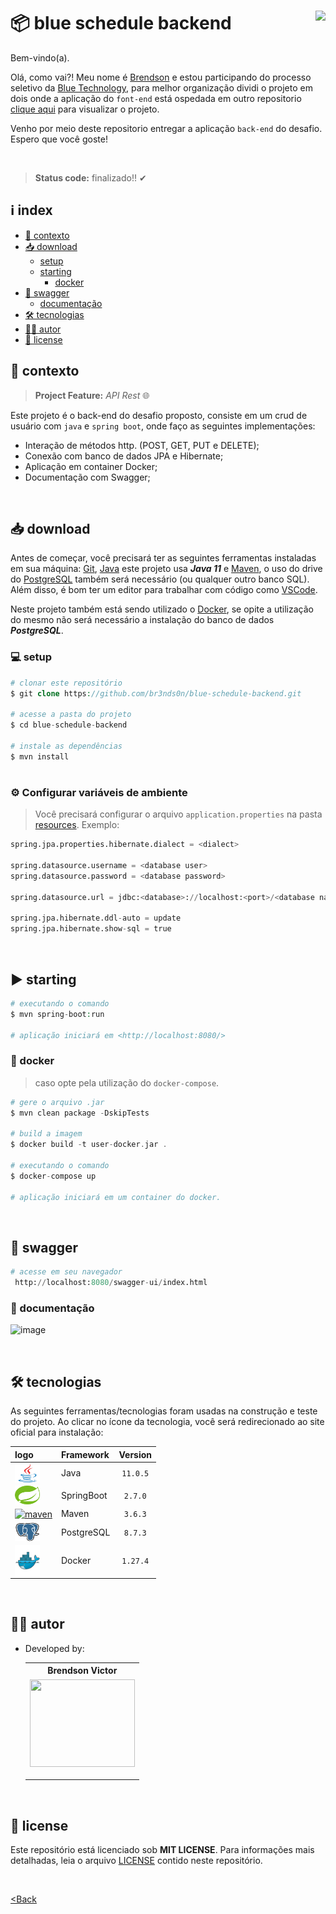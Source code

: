 # 📦 blue schedule backend [<img align="right" src="https://img.shields.io/badge/release-v1.0.0-green">](https://github.com/br3nds0n/blue-schedule-backend/releases)

Bem-vindo(a).

Olá, como vai?! Meu nome é [Brendson](https://github.com/br3nds0n) e estou participando do processo seletivo da [Blue Technology](https://www.bluetechnology.com.br/), para melhor organização dividi o projeto em dois onde a aplicação do `font-end` está ospedada em outro repositorio [clique aqui](https://github.com/br3nds0n/blue-schedule-frontend) para visualizar o projeto.

Venho por meio deste repositorio entregar a aplicação `back-end` do desafio. Espero que você goste!

<br>

> <b>Status code:</b>  finalizado!! ✔

 ## ℹ index

   * [🧠 contexto](#-contexto)
   * [📥 download](#-download)
     * [setup](#-setup)
     * [starting](#-starting)
       * [docker](#-docker)
   * [📖 swagger](#-swagger)
     * [documentação](#-documentação) 
   * [🛠 tecnologias](#-tecnologias)
   * [✍🏼 autor](#-autor)
   * [📝 license](#-license)


 ## 🧠 contexto
> **Project Feature:**  *API Rest* 🌐 

 Este projeto é o back-end do desafio proposto, consiste em um crud de usuário com `java` e `spring boot`, onde faço as seguintes implementações:

 * Interação de métodos http. (POST, GET, PUT e DELETE);
 * Conexão com banco de dados JPA e Hibernate;
 * Aplicação em container Docker;
 * Documentação com Swagger;

<br>

## 📥 download

Antes de começar, você precisará ter as seguintes ferramentas instaladas em sua máquina:
[Git](https://git-scm.com), [Java](https://www.java.com/pt-BR/) este projeto usa ***Java 11*** e [Maven](https://maven.apache.org/install.html), o uso do drive do [PostgreSQL](https://www.postgresql.org/download/) também será necessário (ou qualquer outro banco SQL). Além disso, é bom ter um editor para trabalhar com código como [VSCode](https://code.visualstudio.com/). 

Neste projeto também está sendo utilizado o [Docker](https://www.docker.com/), se opite a utilização do mesmo não será necessário a instalação do banco de dados ***PostgreSQL***.


### 💻 setup

```php
# clonar este repositório
$ git clone https://github.com/br3nds0n/blue-schedule-backend.git

# acesse a pasta do projeto
$ cd blue-schedule-backend

# instale as dependências
$ mvn install
```

#

### ⚙ Configurar variáveis de ambiente
> Você precisará configurar o arquivo `application.properties` na pasta [resources](https://github.com/br3nds0n/blue-schedule-backend/blob/main/src/main/resources/application.properties). Exemplo:

```python
spring.jpa.properties.hibernate.dialect = <dialect>

spring.datasource.username = <database user>
spring.datasource.password = <database password>

spring.datasource.url = jdbc:<database>://localhost:<port>/<database name>

spring.jpa.hibernate.ddl-auto = update
spring.jpa.hibernate.show-sql = true
```

<br>

## ▶ starting
```php
# executando o comando
$ mvn spring-boot:run

# aplicação iniciará em <http://localhost:8080/>
```

### 🐳 docker
> caso opte pela utilização do `docker-compose`.
```php
# gere o arquivo .jar
$ mvn clean package -DskipTests

# build a imagem
$ docker build -t user-docker.jar .

# executando o comando
$ docker-compose up

# aplicação iniciará em um container do docker.
```
<br>

## 📖 swagger
```python
# acesse em seu navegador
 http://localhost:8080/swagger-ui/index.html
```
### 📃 documentação
![image](https://user-images.githubusercontent.com/82064724/174438576-49cd495c-465e-4628-9e70-60cb036603b8.png)

<br>


## 🛠 tecnologias

As seguintes ferramentas/tecnologias foram usadas na construção e teste do projeto. Ao clicar no ícone da tecnologia, você será redirecionado ao site oficial para instalação: <br>

| logo               | Framework                  | Version      |
| :----------------- | :------------------------- | :----------: |
| <a href="https://www.java.com/pt-BR/" target="_blank"><img align="center" alt="java" height="30" width="40" src="https://github.com/devicons/devicon/blob/master/icons/java/java-original.svg"></a> | Java           |  `11.0.5`      |
| <a href="https://start.spring.io/" target="_blank"><img align="center" alt="springboot" height="30" width="40" src="https://github.com/devicons/devicon/blob/master/icons/spring/spring-original.svg"></a> | SpringBoot  |  `2.7.0`       |
| <a href="https://pt-br.reactjs.org/" target="_blank"><img align="center" alt="maven" height="30" width="40" src="https://user-images.githubusercontent.com/82064724/168427904-8ca2ff98-2496-45bc-9747-9875009566b5.png"> | Maven |  `3.6.3`       |
| <a href="https://www.postgresql.org/download/" target="_blank"><img align="center" alt="PostgreSQL" height="30" width="40" src="https://github.com/devicons/devicon/blob/master/icons/postgresql/postgresql-original.svg"></a>            | PostgreSQL                      |  `8.7.3`       |
| <a href="https://www.docker.com/"><img align="center" alt="docker" height="50" width="40" src="https://github.com/devicons/devicon/blob/master/icons/docker/docker-original.svg"></a> | Docker | `1.27.4` |
 
 
<br>
                 
## ✍🏼 autor


<div align=left>

- <table>
 <p>  Developed by:</p>
  <tr align=center>
    <th><strong> Brendson Victor </strong></th>
  </tr>
   <td>
      <a href="https://github.com/br3nds0n">
        <img width="168" height="140" src="https://user-images.githubusercontent.com/82064724/169040996-89502743-78ba-4bf7-a145-ea7818e0157f.jpeg" > <p align="left">
</p></a>
    </td>

</table>
</div>

<div align=left>

<br>
 
## 📝 license

Este repositório está licenciado sob **MIT LICENSE**. Para informações mais detalhadas, leia o arquivo [LICENSE](./LICENSE) contido neste repositório.
                
 <br> 
	
 [<Back](#-blue-schedule-backend-)

